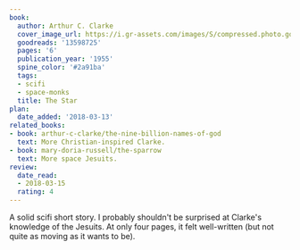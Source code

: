 ```yaml
---
book:
  author: Arthur C. Clarke
  cover_image_url: https://i.gr-assets.com/images/S/compressed.photo.goodreads.com/books/1451214185l/13598725.jpg
  goodreads: '13598725'
  pages: '6'
  publication_year: '1955'
  spine_color: '#2a91ba'
  tags:
  - scifi
  - space-monks
  title: The Star
plan:
  date_added: '2018-03-13'
related_books:
- book: arthur-c-clarke/the-nine-billion-names-of-god
  text: More Christian-inspired Clarke.
- book: mary-doria-russell/the-sparrow
  text: More space Jesuits.
review:
  date_read:
  - 2018-03-15
  rating: 4
---
```


A solid scifi short story. I probably shouldn't be surprised at Clarke's knowledge of the Jesuits. At only four pages,
it felt well-written (but not quite as moving as it wants to be).
